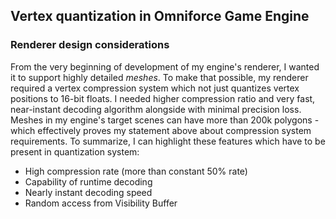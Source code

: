 ## Vertex quantization in Omniforce Game Engine
### Renderer design considerations
  From the very beginning of development of my engine's renderer, I wanted it to support highly detailed _meshes_. 
To make that possible, my renderer required a vertex compression system which not just quantizes vertex positions to 16-bit floats. I needed higher compression ratio and very fast, near-instant decoding algorithm alongside with minimal precision loss.
  Meshes in my engine's target scenes can have more than 200k polygons - which effectively proves my statement above about compression system requirements. To summarize, I can highlight these features which have to be present in quantization system:
- High compression rate (more than constant 50% rate)
- Capability of runtime decoding
- Nearly instant decoding speed
- Random access from Visibility Buffer
